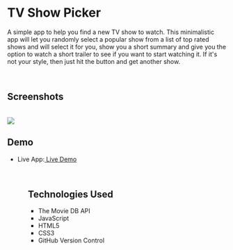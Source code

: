 <h1>TV Show Picker</h1>
<p>A simple app to help you find a new TV show to watch. This minimalistic app will let you randomly select a popular show from a list of top rated shows and will select it for you, show you a short summary and give you the option to watch a short trailer to see if you want to start watching it. If it's not your style, then just hit the button and get another show.</p>
<br />
<h2>Screenshots</h2>
<br />
<img src="https://cvws.icloud-content.com/B/AefEak5ur8q-AtMIbinw7FMuGN-MATPLcRziqqLNQQymQFp4-mIgQ8zv/tvshowpicker-screenshot1.png?o=AvCJ13V2X5dXzul6nZ9wvLYtrsM3KCXf8Eip8c6LPGRL&v=1&x=3&a=CAog6SDikW1lT-hjUxRVSzD-hjNaFYzFOQmrR_P3Dz-igPUSHRCl9Y-z2y0YxezGs9stIgEAUgQuGN-MWgQgQ8zv&e=1570723968&k=yJAwt-bSDMaa8lo99ylDcg&fl=&r=45a0c0f8-393c-4cea-b8d8-a8df987d84a7-1&ckc=com.apple.clouddocs&ckz=com.apple.CloudDocs&p=61&s=XLXMYx_gyY9PprJjSBRXNOOGw-o&cd=i" />
<br />
<h2>Demo</h2>
<ul>
  <li>Live App:<a href="https://petercwilson.github.io/tv-show-picker/index.html"> Live Demo </a></li>
<ul>
<br />
<h2>Technologies Used</h2>
  <ul>
    <li>The Movie DB API</li>
    <li>JavaScript</li>
    <li>HTML5</li>
    <li>CSS3</li>
    <li>GitHub Version Control</li>
  </ul>
